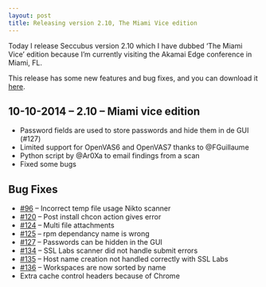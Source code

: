 ```yaml
---
layout: post
title: Releasing version 2.10, The Miami Vice edition
---
```

Today I release Seccubus version 2.10 which I have dubbed ‘The Miami Vice’
edition because I’m currently visiting the Akamai Edge conference in Miami,
FL.

This release has some new features and bug fixes, and you can download it
[here](https://github.com/schubergphilis/Seccubus_v2/releases/tag/2.10).

10-10-2014 – 2.10 – Miami vice edition  
---  
* Password fields are used to store passwords and hide them in de GUI (#127)  
* Limited support for OpenVAS6 and OpenVAS7 thanks to @FGuillaume  
* Python script by @Ar0Xa to email findings from a scan  
* Fixed some bugs

Bug Fixes  
---  
* [#96](https://github.com/schubergphilis/Seccubus_v2/issues/96) – Incorrect temp file usage Nikto scanner  
* [#120](https://github.com/schubergphilis/Seccubus_v2/issues/120) – Post install chcon action gives error  
* [#124](https://github.com/schubergphilis/Seccubus_v2/issues/124) – Multi file attachments  
* [#125](https://github.com/schubergphilis/Seccubus_v2/issues/125) – rpm dependancy name is wrong  
* [#127](https://github.com/schubergphilis/Seccubus_v2/issues/127) – Passwords can be hidden in the GUI  
* [#134](https://github.com/schubergphilis/Seccubus_v2/issues/134) – SSL Labs scanner did not handle submit errors  
* [#135](https://github.com/schubergphilis/Seccubus_v2/issues/135) – Host name creation not handled correctly with SSL Labs  
* [#136](https://github.com/schubergphilis/Seccubus_v2/issues/136) – Workspaces are now sorted by name  
* Extra cache control headers because of Chrome

